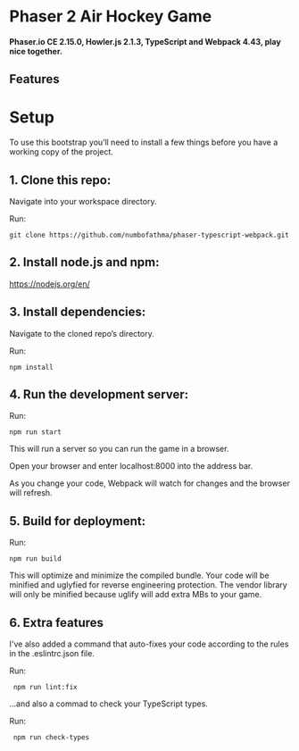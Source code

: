 # Phaser 2 Air Hockey Game
#### Phaser.io CE 2.15.0, Howler.js 2.1.3, TypeScript and Webpack 4.43, play nice together.

## Features

# Setup
To use this bootstrap you’ll need to install a few things before you have a working copy of the project.

## 1. Clone this repo:

Navigate into your workspace directory.

Run:

```git clone https://github.com/numbofathma/phaser-typescript-webpack.git```

## 2. Install node.js and npm:

https://nodejs.org/en/


## 3. Install dependencies:

Navigate to the cloned repo’s directory.

Run:

```npm install``` 

## 4. Run the development server:

Run:

```npm run start```

This will run a server so you can run the game in a browser.

Open your browser and enter localhost:8000 into the address bar.

As you change your code, Webpack will watch for changes and the browser will refresh.


## 5. Build for deployment:

Run:

```npm run build```

This will optimize and minimize the compiled bundle. Your code will be minified and uglyfied for reverse engineering protection.
The vendor library will only be minified because uglify will add extra MBs to your game.


## 6. Extra features
I've also added a command that auto-fixes your code according to the rules in the .eslintrc.json file.

Run:

``` npm run lint:fix```

...and also a commad to check your TypeScript types.

Run:

``` npm run check-types```
